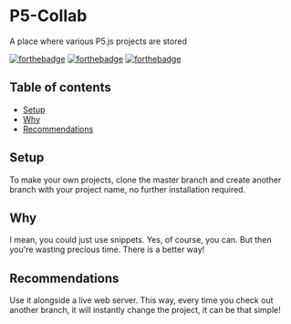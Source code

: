 # P5-Collab

A place where various P5.js projects are stored

[![forthebadge](https://forthebadge.com/images/badges/uses-html.svg)](https://forthebadge.com)
[![forthebadge](https://forthebadge.com/images/badges/made-with-javascript.svg)](https://forthebadge.com)
[![forthebadge](https://forthebadge.com/images/badges/powered-by-electricity.svg)](https://forthebadge.com)

## Table of contents

* [Setup](#setup)
* [Why](#why)
* [Recommendations](#recommendations)

## Setup
To make your own projects, clone the master branch and create another branch with your project name, no further installation required.

## Why
I mean, you could just use snippets. Yes, of course, you can. But then you're wasting precious time. There is a better way!

## Recommendations
Use it alongside a live web server. This way, every time you check out another branch, it will instantly change the project, it can be that simple!

